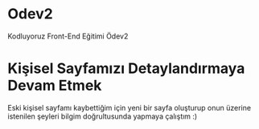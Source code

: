 # Odev2
Kodluyoruz Front-End Eğitimi Ödev2

# Kişisel Sayfamızı Detaylandırmaya Devam Etmek

Eski kişisel sayfamı kaybettiğim için yeni bir sayfa oluşturup onun üzerine istenilen şeyleri bilgim doğrultusunda yapmaya çalıştım :)
